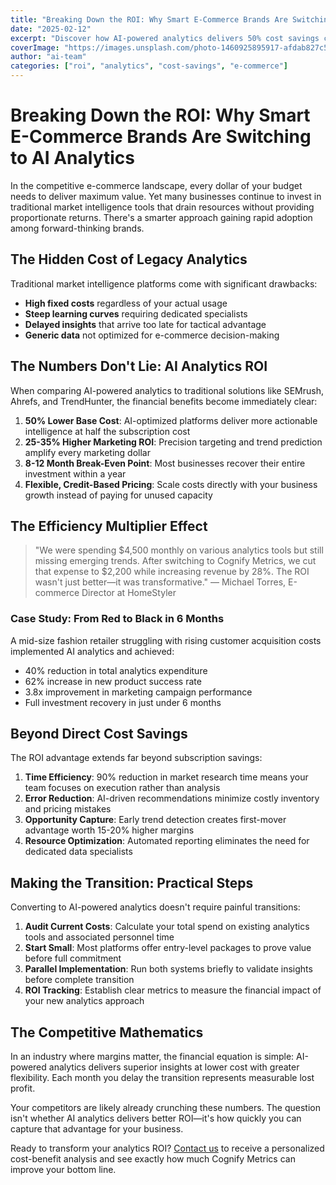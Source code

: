 ```yaml
---
title: "Breaking Down the ROI: Why Smart E-Commerce Brands Are Switching to AI Analytics"
date: "2025-02-12"
excerpt: "Discover how AI-powered analytics delivers 50% cost savings compared to legacy tools while providing superior insights through flexible pricing that scales with your business."
coverImage: "https://images.unsplash.com/photo-1460925895917-afdab827c52f?ixlib=rb-4.0.3&auto=format&fit=crop&w=1600&h=800&q=80"
author: "ai-team"
categories: ["roi", "analytics", "cost-savings", "e-commerce"]
---
```


# Breaking Down the ROI: Why Smart E-Commerce Brands Are Switching to AI Analytics

In the competitive e-commerce landscape, every dollar of your budget needs to deliver maximum value. Yet many businesses continue to invest in traditional market intelligence tools that drain resources without providing proportionate returns. There's a smarter approach gaining rapid adoption among forward-thinking brands.

## The Hidden Cost of Legacy Analytics

Traditional market intelligence platforms come with significant drawbacks:

- **High fixed costs** regardless of your actual usage
- **Steep learning curves** requiring dedicated specialists
- **Delayed insights** that arrive too late for tactical advantage
- **Generic data** not optimized for e-commerce decision-making

## The Numbers Don't Lie: AI Analytics ROI

When comparing AI-powered analytics to traditional solutions like SEMrush, Ahrefs, and TrendHunter, the financial benefits become immediately clear:

1. **50% Lower Base Cost**: AI-optimized platforms deliver more actionable intelligence at half the subscription cost
2. **25-35% Higher Marketing ROI**: Precision targeting and trend prediction amplify every marketing dollar
3. **8-12 Month Break-Even Point**: Most businesses recover their entire investment within a year
4. **Flexible, Credit-Based Pricing**: Scale costs directly with your business growth instead of paying for unused capacity

## The Efficiency Multiplier Effect

> "We were spending $4,500 monthly on various analytics tools but still missing emerging trends. After switching to Cognify Metrics, we cut that expense to $2,200 while increasing revenue by 28%. The ROI wasn't just better—it was transformative." — Michael Torres, E-commerce Director at HomeStyler

### Case Study: From Red to Black in 6 Months

A mid-size fashion retailer struggling with rising customer acquisition costs implemented AI analytics and achieved:

- 40% reduction in total analytics expenditure
- 62% increase in new product success rate
- 3.8x improvement in marketing campaign performance
- Full investment recovery in just under 6 months

## Beyond Direct Cost Savings

The ROI advantage extends far beyond subscription savings:

1. **Time Efficiency**: 90% reduction in market research time means your team focuses on execution rather than analysis
2. **Error Reduction**: AI-driven recommendations minimize costly inventory and pricing mistakes
3. **Opportunity Capture**: Early trend detection creates first-mover advantage worth 15-20% higher margins
4. **Resource Optimization**: Automated reporting eliminates the need for dedicated data specialists

## Making the Transition: Practical Steps

Converting to AI-powered analytics doesn't require painful transitions:

1. **Audit Current Costs**: Calculate your total spend on existing analytics tools and associated personnel time
2. **Start Small**: Most platforms offer entry-level packages to prove value before full commitment
3. **Parallel Implementation**: Run both systems briefly to validate insights before complete transition
4. **ROI Tracking**: Establish clear metrics to measure the financial impact of your new analytics approach

## The Competitive Mathematics

In an industry where margins matter, the financial equation is simple: AI-powered analytics delivers superior insights at lower cost with greater flexibility. Each month you delay the transition represents measurable lost profit.

Your competitors are likely already crunching these numbers. The question isn't whether AI analytics delivers better ROI—it's how quickly you can capture that advantage for your business.

Ready to transform your analytics ROI? [Contact us](/contact) to receive a personalized cost-benefit analysis and see exactly how much Cognify Metrics can improve your bottom line. 